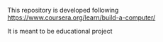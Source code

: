 This repository is developed following https://www.coursera.org/learn/build-a-computer/

It is meant to be educational project
